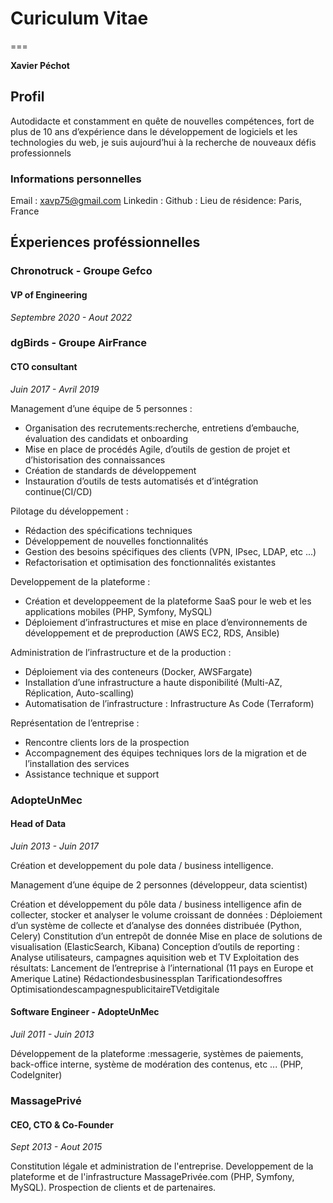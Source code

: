# Curiculum Vitae
===

__Xavier Péchot__

## Profil
Autodidacte et constamment en quête de nouvelles compétences, fort de plus de 10 ans
d’expérience dans le développement de logiciels et les technologies du web, je suis
aujourd’hui à la recherche de nouveaux défis professionnels

### Informations personnelles
Email : xavp75@gmail.com
Linkedin :
Github :
Lieu de résidence: Paris, France

## Éxperiences proféssionnelles
### Chronotruck - Groupe Gefco
#### VP of Engineering
_Septembre 2020 - Aout 2022_


### dgBirds - Groupe AirFrance
#### CTO consultant
_Juin 2017 - Avril 2019_

Management d’une équipe de 5 personnes :
- Organisation des recrutements:recherche, entretiens d’embauche, évaluation des candidats et onboarding
- Mise en place de procédés Agile, d’outils de gestion de projet et d’historisation des connaissances
- Création de standards de développement
- Instauration d’outils de tests automatisés et d’intégration continue(CI/CD)

Pilotage du développement :
- Rédaction des spécifications techniques
- Développement de nouvelles fonctionnalités
- Gestion des besoins spécifiques des clients (VPN, IPsec, LDAP, etc ...)
- Refactorisation et optimisation des fonctionnalités existantes

Developpement de la plateforme :
- Création et developpeement de la plateforme SaaS pour le web et les applications mobiles (PHP, Symfony, MySQL)
- Déploiement d’infrastructures et mise en place d’environnements de développement et de preproduction (AWS EC2, RDS, Ansible)

Administration de l’infrastructure et de la production :
- Déploiement via des conteneurs (Docker, AWSFargate)
- Installation d’une infrastructure a haute disponibilité (Multi-AZ, Réplication, Auto-scalling)
- Automatisation de l’infrastructure : Infrastructure As Code (Terraform)

Représentation de l’entreprise :
- Rencontre clients lors de la prospection
- Accompagnement des équipes techniques lors de la migration et de l’installation des services
- Assistance technique et support

### AdopteUnMec
#### Head of Data
_Juin 2013 - Juin 2017_

Création et developpement du pole data / business intelligence.

Management d’une équipe de 2 personnes (développeur, data scientist)

Création et développement du pôle data / business intelligence afin de collecter, stocker et
analyser le volume croissant de données :
Déploiement d’un système de collecte et d’analyse des données distribuée (Python,
Celery)
Constitution d’un entrepôt de donnée
Mise en place de solutions de visualisation (ElasticSearch, Kibana)
Conception d’outils de reporting : Analyse utilisateurs, campagnes aquisition web et TV
Exploitation des résultats:
Lancement de l’entreprise à l’international (11 pays en Europe et Amerique Latine)
Rédactiondesbusinessplan
Tarificationdesoffres
OptimisationdescampagnespublicitaireTVetdigitale

#### Software Engineer - AdopteUnMec
_Juil 2011 - Juin 2013_

Développement de la plateforme :messagerie, systèmes de paiements, back-office interne, système de modération des contenus, etc ... (PHP, CodeIgniter)

### MassagePrivé
#### CEO, CTO & Co-Founder
_Sept 2013 - Aout 2015_

Constitution légale et administration de l'entreprise.
Developpement de la plateforme et de l'infrastructure MassagePrivée.com (PHP, Symfony, MySQL).
Prospection de clients et de partenaires.
